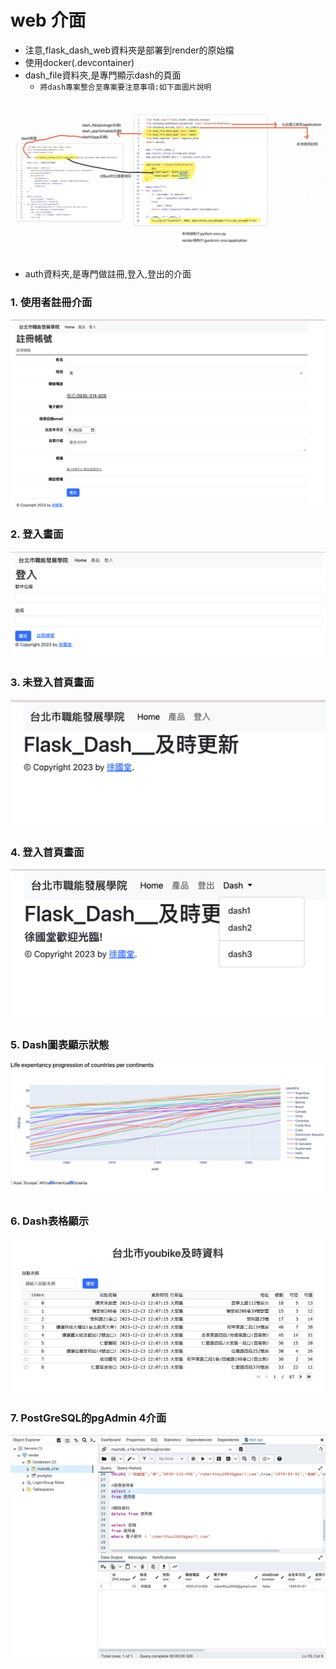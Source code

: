 # web 介面
- 注意,flask_dash_web資料夾是部署到render的原始檔
- 使用docker(.devcontainer)
- dash_file資料夾,是專門顯示dash的頁面
    - `將dash專案整合至專案要注意事項:如下面圖片說明`
    
![](./images/pic0.png)

- auth資料夾,是專門做註冊,登入,登出的介面

### 1. 使用者註冊介面

![](./images/pic1.png)

### 2. 登入畫面

![](./images/pic2.png)

### 3. 未登入首頁畫面

![](./images/pic3.png)

### 4. 登入首頁畫面

![](./images/pic4.png)

### 5. Dash圖表顯示狀態

![](./images/pic5.png)

### 6. Dash表格顯示

![](./images/pic6.png)

### 7. PostGreSQL的pgAdmin 4介面

![](./images/pic7.png)

